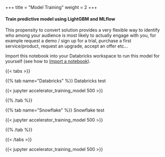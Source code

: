 +++
title = "Model Training"
weight = 2
+++

#### Train predictive model using LightGBM and MLflow

This propensity to convert solution provides a very flexible way to identify who among your audience is most likely to actually engage with you, for example request a demo / sign up for a trial, purchase a first service/product, request an upgrade, accept an offer etc…

Import this notebook into your Databricks workspace to run this model for yourself (see how to [Import a notebook](https://docs.databricks.com/notebooks/notebooks-manage.html#import-a-notebook)).

{{< tabs >}}

{{% tab name="Databricks" %}}
Databricks test

{{< jupyter accelerator_training_model 500 >}}

{{% /tab %}}

{{% tab name="Snowflake" %}}
Snowflake test

{{< jupyter accelerator_training_model 500 >}}

{{% /tab %}}

{{< /tabs >}}

{{< jupyter accelerator_training_model 500 >}}
